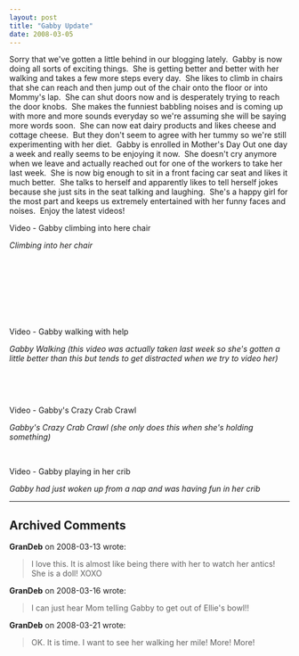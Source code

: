 ```yaml
---
layout: post
title: "Gabby Update"
date: 2008-03-05
---
```


<p>
Sorry that we've gotten a little behind in our blogging lately.  Gabby is now doing all sorts of exciting things.  She is getting better and better with her walking and takes a few more steps every day.  She likes to climb in chairs that she can reach and then jump out of the chair onto the floor or into Mommy's lap.  She can shut doors now and is desperately trying to reach the door knobs.  She makes the funniest babbling noises and is coming up with more and more sounds everyday so we're assuming she will be saying more words soon.  She can now eat dairy products and likes cheese and cottage cheese.  But they don't seem to agree with her tummy so we're still experimenting with her diet.  Gabby is enrolled in Mother's Day Out one day a week and really seems to be enjoying it now.  She doesn't cry anymore when we leave and actually reached out for one of the workers to take her last week.  She is now big enough to sit in a front facing car seat and likes it much better.  She talks to herself and apparently likes to tell herself jokes because she just sits in the seat talking and laughing.  She's a happy girl for the most part and keeps us extremely entertained with her funny faces and noises.  Enjoy the latest videos!    
</p>
<div id="chair">
Video - Gabby climbing into here chair
</div>
<script type="text/javascript">
var so = new SWFObject("http://i170.photobucket.com/player.swf?file=http://vid170.photobucket.com/albums/u252/mjpalad/P1020195.flv", "chair", "430", "389", "8", "#EDEBDA"); so.write("chair"); </script>
<p>
<em>Climbing into her chair</em>
</p>
<p>
 
</p>
<p>
 
</p>
<p>
 
</p>
<p>
 
</p>
<div id="walkingWithHelp">
Video - Gabby walking with help
</div>
<script type="text/javascript">
var so = new SWFObject("http://i170.photobucket.com/player.swf?file=http://vid170.photobucket.com/albums/u252/mjpalad/P1020198.flv", "walkingWithHelp", "430", "389", "8", "#EDEBDA"); so.write("walkingWithHelp"); </script>
<p>
<em>Gabby Walking (this video was actually taken last week so she's gotten a little better than this but tends to get distracted when we try to video her)</em>
</p>
<p>
 
</p>
<p>
 
</p>
<div id="crabCrawl">
Video - Gabby's Crazy Crab Crawl
</div>
<script type="text/javascript">
var so = new SWFObject("http://i170.photobucket.com/player.swf?file=http://vid170.photobucket.com/albums/u252/mjpalad/P1020202.flv", "crabCrawl", "430", "389", "8", "#EDEBDA"); so.write("crabCrawl"); </script>
<p>
<em>Gabby's Crazy Crab Crawl (she only does this when she's holding something)</em>
</p>
<p>
 
</p>
<div id="crib">
Video - Gabby playing in her crib
</div>
<script type="text/javascript">
var so = new SWFObject("http://i170.photobucket.com/player.swf?file=http://vid170.photobucket.com/albums/u252/mjpalad/GabbysCrib.flv", "crib", "430", "389", "8", "#EDEBDA"); so.write("crib"); </script>
<p>
<em>Gabby had just woken up from a nap and was having fun in her crib</em>
</p>

---

## Archived Comments

**GranDeb** on 2008-03-13 wrote:

> I love this.  It is almost like being there with her to watch her antics!  She is a doll! XOXO

**GranDeb** on 2008-03-16 wrote:

> I can just hear Mom telling Gabby to get out of Ellie's bowl!!

**GranDeb** on 2008-03-21 wrote:

> OK.  It is time.  I want to see her walking her mile!  More!  More!

